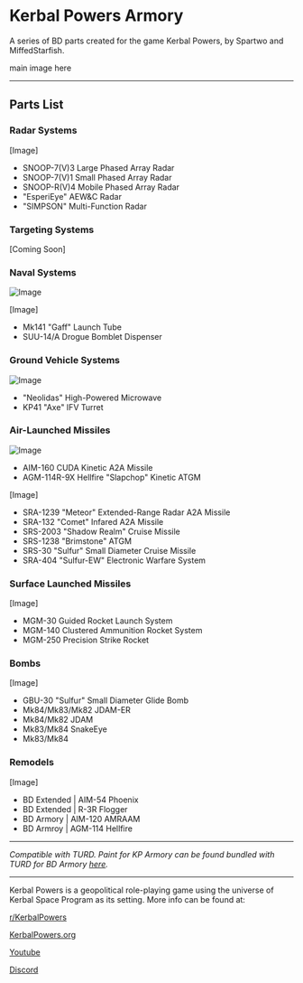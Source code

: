 # Kerbal Powers Armory
A series of BD parts created for the game Kerbal Powers, by Spartwo and MiffedStarfish.

main image here

-------------------------------------------------------
## Parts List

### Radar Systems
[Image]
* SNOOP-7(V)3 Large Phased Array Radar
* SNOOP-7(V)1 Small Phased Array Radar
* SNOOP-R(V)4 Mobile Phased Array Radar
* "EsperiEye" AEW&C Radar
* "SIMPSON" Multi-Function Radar
  
### Targeting Systems
[Coming Soon]

### Naval Systems
![Image](https://wiki.kerbalpowers.org/images/e/ec/KP_Armory_2.png)

[Image]
* Mk141 "Gaff" Launch Tube
* SUU-14/A Drogue Bomblet Dispenser

### Ground Vehicle Systems
![Image](https://wiki.kerbalpowers.org/images/f/f6/KP_Armory.png)
* "Neolidas" High-Powered Microwave
* KP41 "Axe" IFV Turret
  
### Air-Launched Missiles
![Image](https://wiki.kerbalpowers.org/images/d/d5/KP_Armory_4.png)
* AIM-160 CUDA Kinetic A2A Missile
* AGM-114R-9X Hellfire "Slapchop" Kinetic ATGM
  
[Image]
* SRA-1239 "Meteor" Extended-Range Radar A2A Missile
* SRA-132 "Comet" Infared A2A Missile
* SRS-2003 "Shadow Realm" Cruise Missile
* SRS-1238 "Brimstone" ATGM
* SRS-30 "Sulfur" Small Diameter Cruise Missile
* SRA-404 "Sulfur-EW" Electronic Warfare System

### Surface Launched Missiles
[Image]
* MGM-30 Guided Rocket Launch System
* MGM-140 Clustered Ammunition Rocket System
* MGM-250 Precision Strike Rocket
 
### Bombs
[Image]
* GBU-30 "Sulfur" Small Diameter Glide Bomb
* Mk84/Mk83/Mk82 JDAM-ER
* Mk84/Mk82 JDAM
* Mk83/Mk84 SnakeEye
* Mk83/Mk84 

### Remodels
[Image]
* BD Extended | AIM-54 Phoenix
* BD Extended | R-3R Flogger
* BD Armory | AIM-120 AMRAAM
* BD Armroy | AGM-114 Hellfire
-------------------------------------------------------

*Compatible with TURD. Paint for KP Armory can be found bundled with TURD for BD Armory  [here](https://github.com/Spartwo/TURD-BDArmory).*

-------------------------------------------------------

Kerbal Powers is a geopolitical role-playing game using the universe of Kerbal Space Program as its setting. More info can be found at:

[r/KerbalPowers](https://old.reddit.com/r/KerbalPowers/)

[KerbalPowers.org](https://wiki.kerbalpowers.org/)

[Youtube](https://www.youtube.com/@KerbalPowers)

[Discord](https://discord.gg/ujB29GKx3C)
